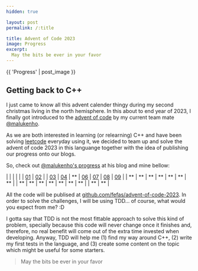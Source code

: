 ```yaml
---
hidden: true

layout: post
permalink: /:title

title: Advent of Code 2023
image: Progress
excerpt:
  May the bits be ever in your favor
---
```


{{ 'Progress' | post_image }}

## Getting back to C++

I just came to know all this advent calender thingy during my second christmas
living in the north hemisphere. In this about to end year of 2023, I finally got
introduced to the [advent of code] by my current team mate [@malukenho].

As we are both interested in learning (or relearning) C++ and have been solving
[leetcode] everyday using it, we decided to team up and solve the advent of code
2023 in this languange together with the idea of publishing our progress onto
our blogs.

So, check out [@malukenho's progress] at his blog and mine bellow:

|      |      |      |      |      | [01] | [02] |
| [03] | [04] |  **  | [06] | [07] | [08] | [09] |
|  **  |  **  |  **  |  **  |  **  |  **  |  **  |
|  **  |  **  |  **  |  **  |  **  |  **  |  **  |
|  **  |  **  |

All the code will be publised at [github.com/fefas/advent-of-code-2023]. In
order to solve the challenges, I will be using TDD... of course, what would you
expect from me? :D

I gotta say that TDD is not the most fittable approach to solve this kind of
problem, specially because this code will never change once it finishes and,
therefore, no real benefit will come out of the extra time invested when
developing. Anyway, TDD will help me (1) find my way around C++, (2) write my
first tests in the language, and (3) create some content on the topic which
might be useful for some starters.

> May the bits be ever in your favor

[advent of code]: https://adventofcode.com/
[@malukenho]: https://malukenho.github.io
[@malukenho's progress]: https://malukenho.github.io/post/2023/12/01/advent-of-code-2023.html
[leetcode]: https://leetcode.com/
[github.com/fefas/advent-of-code-2023]: https://github.com/fefas/advent-of-code-2023

[01]: https://github.com/fefas/advent-of-code-2023/pull/3
[02]: https://github.com/fefas/advent-of-code-2023/pull/4
[03]: https://github.com/fefas/advent-of-code-2023/pull/5
[04]: https://github.com/fefas/advent-of-code-2023/pull/6
[06]: https://github.com/fefas/advent-of-code-2023/pull/8
[07]: https://github.com/fefas/advent-of-code-2023/pull/9
[08]: https://github.com/fefas/advent-of-code-2023/pull/11
[09]: https://github.com/fefas/advent-of-code-2023/pull/12


